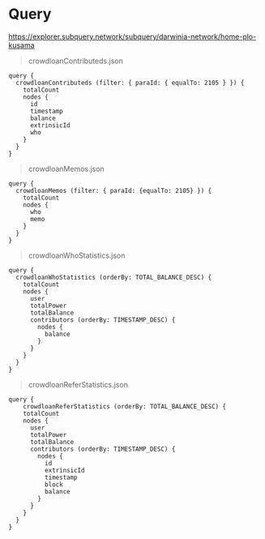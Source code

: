 # Query

https://explorer.subquery.network/subquery/darwinia-network/home-plo-kusama

> crowdloanContributeds.json

```
query {
  crowdloanContributeds (filter: { paraId: { equalTo: 2105 } }) {
    totalCount
    nodes {
      id
      timestamp
      balance
      extrinsicId
      who
    }
  }
}
```

> crowdloanMemos.json

```
query {
  crowdloanMemos (filter: { paraId: {equalTo: 2105} }) {
    totalCount
    nodes {
      who
      memo
    }
  }
}
```

> crowdloanWhoStatistics.json

```
query {
  crowdloanWhoStatistics (orderBy: TOTAL_BALANCE_DESC) {
    totalCount
    nodes {
      user
      totalPower
      totalBalance
      contributors (orderBy: TIMESTAMP_DESC) {
        nodes {
          balance
        }
      }
    }
  }
}
```

> crowdloanReferStatistics.json

```
query {
	crowdloanReferStatistics (orderBy: TOTAL_BALANCE_DESC) {
    totalCount
    nodes {
      user
      totalPower
      totalBalance
      contributors (orderBy: TIMESTAMP_DESC) {
        nodes {
          id
          extrinsicId
          timestamp
          block
          balance
        }
      }
    }
  }
}
```
